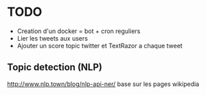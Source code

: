 # TODO

- Creation d'un docker = bot + cron reguliers
- Lier les tweets aux users
- Ajouter un score topic twitter et TextRazor a chaque tweet

## Topic detection (NLP)

http://www.nlp.town/blog/nlp-api-ner/
base sur les pages wikipedia

